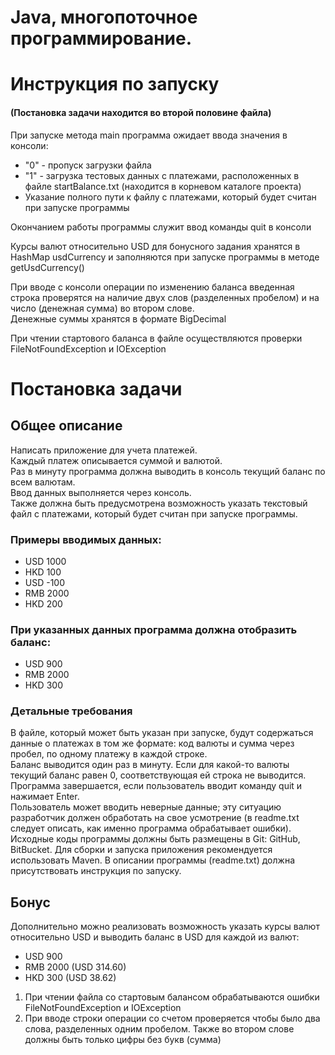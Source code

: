 # Java, многопоточное программирование.
# Инструкция по запуску
#### (Постановка задачи находится во второй половине файла)
При запуске метода main программа ожидает ввода значения в консоли:
* "0" - пропуск загрузки файла
* "1" - загрузка тестовых данных с платежами, расположенных в файле startBalance.txt (находится в корневом каталоге проекта)
* Указание полного пути к файлу с платежами, который будет считан при запуске программы

Окончанием работы программы служит ввод команды quit в консоли

Курсы валют относительно USD для бонусного задания хранятся в HashMap usdCurrency и заполняются при запуске программы в методе getUsdCurrency() <br>

При вводе с консоли операции по изменению баланса введенная строка проверятся на наличие двух слов (разделенных пробелом) и на число (денежная сумма) во втором слове. <br>
Денежные суммы хранятся в формате BigDecimal <br>

При чтении стартового баланса в файле осуществляются проверки FileNotFoundException и IOException

# Постановка задачи
## Общее описание
Написать приложение для учета платежей. <br>
Каждый платеж описывается суммой и валютой. <br>
Раз в минуту программа должна выводить в консоль текущий баланс по всем валютам. <br>
Ввод данных выполняется через консоль.  <br>
Также должна быть предусмотрена возможность указать текстовый файл с платежами, который будет считан при запуске программы.
### Примеры вводимых данных:
* USD 1000
* HKD 100
* USD -100
* RMB 2000
* HKD 200
### При указанных данных программа должна отобразить баланс:
* USD 900
* RMB 2000
* HKD 300
### Детальные требования
В файле, который может быть указан при запуске, будут содержаться данные о платежах в том же формате: код валюты и сумма через пробел, по одному платежу в каждой строке.<br>
Баланс выводится один раз в минуту. Если для какой-то валюты текущий баланс равен 0, соответствующая ей строка не выводится.<br>
Программа завершается, если пользователь вводит команду quit и нажимает Enter.<br>
Пользователь может вводить неверные данные; эту ситуацию разработчик должен обработать на свое усмотрение (в readme.txt следует описать, как именно программа обрабатывает ошибки).<br>
Исходные коды программы должны быть размещены в Git: GitHub, BitBucket. Для сборки и запуска приложения рекомендуется использовать Maven. В описании программы (readme.txt) должна присутствовать инструкция по запуску. <br>
## Бонус
Дополнительно можно реализовать возможность указать курсы валют относительно USD и выводить баланс в USD для каждой из валют:
* USD 900
* RMB 2000 (USD 314.60)
* HKD 300 (USD 38.62)


1. При чтении файла со стартовым балансом обрабатываются ошибки FileNotFoundException и IOException <br>
2. При вводе строки операции со счетом проверяется чтобы было два слова, разделенных одним пробелом. Также во втором слове должны быть только цифры без букв (сумма)
